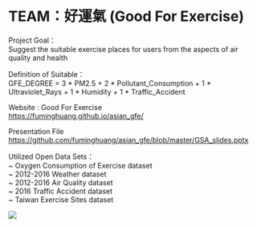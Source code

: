# TEAM：好運氣 (Good For Exercise)

Project Goal： <br>
Suggest the suitable exercise places for users from the aspects of air quality and health <br>

Definition of Suitable： <br>
GFE_DEGREE = 3 * PM2.5 + 2 * Pollutant_Consumption + 1 * Ultraviolet_Rays + 1 * Humidity + 1 * Traffic_Accident <br>

Website : Good For Exercise <br>
https://fuminghuang.github.io/asian_gfe/  <br>

Presentation File <br>
https://github.com/fuminghuang/asian_gfe/blob/master/GSA_slides.pptx   <br>

Utilized Open Data Sets： <br>
~ Oxygen Consumption of Exercise dataset  <br>
~ 2012-2016 Weather dataset <br>
~ 2012-2016 Air Quality dataset <br>
~ 2016 Traffic Accident dataset <br>
~ Taiwan Exercise Sites dataset <p align="right">

<img src="https://fuminghuang.github.io/asian_gfe/images/LOGO.png"> </p>

